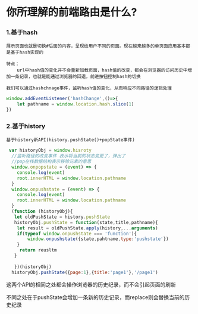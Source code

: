 # 你所理解的前端路由是什么?
### 1.基于hash

    展示页面也就是切换#后面的内容，呈现给用户不同的页面。现在越来越多的单页面应用基本都是基于hash实现的

    特点：
        url中hash值的变化并不会重新加载页面，hash值的改变，都会在浏览器的访问历史中增加一条记录，也就是能通过浏览器的回退，前进按钮控制hash的切换

 `我们可以通过hashchnage事件，监听hash值的变化，从而响应不同路径的逻辑处理`
```js
window.addEventListener('hashChange',()=>{
    let pathname = window.location.hash.slice(1)
})
```

### 2.基于history
    基于history新API(history.pushState()+popState事件)

```js
 var historyObj = window.hisroty
  //监听路径的改变事件 表示将当前的状态变更了，弹出了
  //pop在栈数据结构表示移除元素的意思
  window.onpopstate = (event) => {
    console.log(event)
  	root.innerHTML = window.location.pathname
  }
  window.onpushstate = (event) => {
    console.log(event)
  	root.innerHTML = window.location.pathname
  }
  (function (historyObj){
   let oldPushState = history.pushState
   historyObj.pushState = function(state,title,pathname){
   	let result = oldPushState.apply(history,...arguments)
    if(typeof window.onpushstate === 'function'){
    	window.onpushstate({state,pahtname,type:'pushstate'})
    }
     return reusltm  
   }
   
   })(historyObj)
  historyObj.pushState({page:1},{title:'page1'},'/page1')
```

这两个API的相同之处都会操作浏览器的历史纪录，而不会引起页面的刷新

不同之处在于pushState会增加一条新的历史记录，而replace则会替换当前的历史纪录